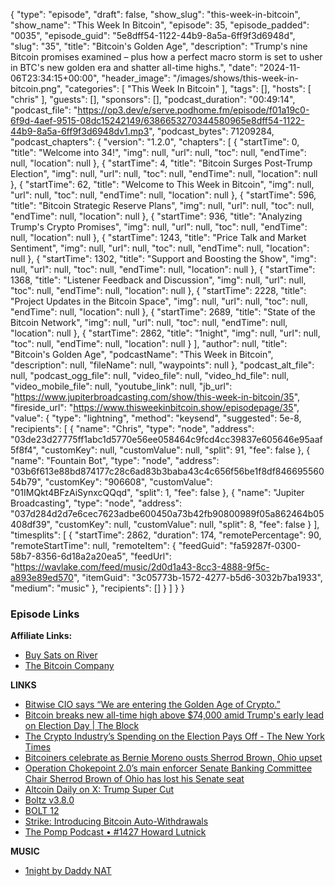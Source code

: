{
  "type": "episode",
  "draft": false,
  "show_slug": "this-week-in-bitcoin",
  "show_name": "This Week In Bitcoin",
  "episode": 35,
  "episode_padded": "0035",
  "episode_guid": "5e8dff54-1122-44b9-8a5a-6ff9f3d6948d",
  "slug": "35",
  "title": "Bitcoin's Golden Age",
  "description": "Trump's nine Bitcoin promises examined – plus how a perfect macro storm is set to usher in BTC's new golden era and shatter all-time highs.",
  "date": "2024-11-06T23:34:15+00:00",
  "header_image": "/images/shows/this-week-in-bitcoin.png",
  "categories": [
    "This Week In Bitcoin"
  ],
  "tags": [],
  "hosts": [
    "chris"
  ],
  "guests": [],
  "sponsors": [],
  "podcast_duration": "00:49:14",
  "podcast_file": "https://op3.dev/e/serve.podhome.fm/episode/f01a19c0-6f9d-4aef-9515-08dc15242149/6386653270344580965e8dff54-1122-44b9-8a5a-6ff9f3d6948dv1.mp3",
  "podcast_bytes": 71209284,
  "podcast_chapters": {
    "version": "1.2.0",
    "chapters": [
      {
        "startTime": 0,
        "title": "Welcome into 34!",
        "img": null,
        "url": null,
        "toc": null,
        "endTime": null,
        "location": null
      },
      {
        "startTime": 4,
        "title": "Bitcoin Surges Post-Trump Election",
        "img": null,
        "url": null,
        "toc": null,
        "endTime": null,
        "location": null
      },
      {
        "startTime": 62,
        "title": "Welcome to This Week in Bitcoin",
        "img": null,
        "url": null,
        "toc": null,
        "endTime": null,
        "location": null
      },
      {
        "startTime": 596,
        "title": "Bitcoin Strategic Reserve Plans",
        "img": null,
        "url": null,
        "toc": null,
        "endTime": null,
        "location": null
      },
      {
        "startTime": 936,
        "title": "Analyzing Trump's Crypto Promises",
        "img": null,
        "url": null,
        "toc": null,
        "endTime": null,
        "location": null
      },
      {
        "startTime": 1243,
        "title": "Price Talk and Market Sentiment",
        "img": null,
        "url": null,
        "toc": null,
        "endTime": null,
        "location": null
      },
      {
        "startTime": 1302,
        "title": "Support and Boosting the Show",
        "img": null,
        "url": null,
        "toc": null,
        "endTime": null,
        "location": null
      },
      {
        "startTime": 1368,
        "title": "Listener Feedback and Discussion",
        "img": null,
        "url": null,
        "toc": null,
        "endTime": null,
        "location": null
      },
      {
        "startTime": 2228,
        "title": "Project Updates in the Bitcoin Space",
        "img": null,
        "url": null,
        "toc": null,
        "endTime": null,
        "location": null
      },
      {
        "startTime": 2689,
        "title": "State of the Bitcoin Network",
        "img": null,
        "url": null,
        "toc": null,
        "endTime": null,
        "location": null
      },
      {
        "startTime": 2862,
        "title": "1night",
        "img": null,
        "url": null,
        "toc": null,
        "endTime": null,
        "location": null
      }
    ],
    "author": null,
    "title": "Bitcoin's Golden Age",
    "podcastName": "This Week in Bitcoin",
    "description": null,
    "fileName": null,
    "waypoints": null
  },
  "podcast_alt_file": null,
  "podcast_ogg_file": null,
  "video_file": null,
  "video_hd_file": null,
  "video_mobile_file": null,
  "youtube_link": null,
  "jb_url": "https://www.jupiterbroadcasting.com/show/this-week-in-bitcoin/35",
  "fireside_url": "https://www.thisweekinbitcoin.show/episodepage/35",
  "value": {
    "type": "lightning",
    "method": "keysend",
    "suggested": 5e-8,
    "recipients": [
      {
        "name": "Chris",
        "type": "node",
        "address": "03de23d27775ff1abc1d5770e56ee058464c9fcd4cc39837e605646e95aaf5f8f4",
        "customKey": null,
        "customValue": null,
        "split": 91,
        "fee": false
      },
      {
        "name": "Fountain Bot",
        "type": "node",
        "address": "03b6f613e88bd874177c28c6ad83b3baba43c4c656f56be1f8df84669556054b79",
        "customKey": "906608",
        "customValue": "01IMQkt4BFzAiSynxcQQqd",
        "split": 1,
        "fee": false
      },
      {
        "name": "Jupiter Broadcasting",
        "type": "node",
        "address": "037d284d2d7e6cec7623adbe600450a73b42fb90800989f05a862464b05408df39",
        "customKey": null,
        "customValue": null,
        "split": 8,
        "fee": false
      }
    ],
    "timesplits": [
      {
        "startTime": 2862,
        "duration": 174,
        "remotePercentage": 90,
        "remoteStartTime": null,
        "remoteItem": {
          "feedGuid": "fa59287f-0300-58b7-8356-6d18a2a20ea5",
          "feedUrl": "https://wavlake.com/feed/music/2d0d1a43-8cc3-4888-9f5c-a893e89ed570",
          "itemGuid": "3c05773b-1572-4277-b5d6-3032b7ba1933",
          "medium": "music"
        },
        "recipients": []
      }
    ]
  }
}


### Episode Links

**Affiliate Links:**

* [Buy Sats on River](https://river.com/signup?r=3CT4V56E)
* [The Bitcoin Company](https://app.thebitcoincompany.com/signup?ref=JUPITER)

**LINKS**

* [Bitwise CIO says “We are entering the Golden Age of Crypto.”](https://x.com/BitcoinMagazine/status/1854207857190752647)
* [Bitcoin breaks new all-time high above $74,000 amid Trump's early lead on Election Day | The Block](https://www.theblock.co/post/282319/bitcoin-all-time-high)
* [The Crypto Industry’s Spending on the Election Pays Off - The New York Times](https://www.nytimes.com/2024/11/06/technology/crypto-industry-spending-election.html)
* [Bitcoiners celebrate as Bernie Moreno ousts Sherrod Brown, Ohio upset](https://www.cnbc.com/2024/11/05/bitcoiners-celebrate-as-bernie-moreno-ousts-sherrod-brown-ohio-upset.html)
* [Operation Chokepoint 2.0’s main enforcer Senate Banking Committee Chair Sherrod Brown of Ohio has lost his Senate seat](https://x.com/bitcoinnewscom/status/1854021262391284122?t=ASJqAbm5fVHDKeq7CLKqjw)
* [Altcoin Daily on X: Trump Super Cut](https://x.com/AltcoinDailyio/status/1854071062046142628)
* [Boltz v3.8.0 ](https://github.com/BoltzExchange/boltz-backend/releases/tag/v3.8.0)
* [BOLT 12](https://bolt12.org/)
* [Strike: Introducing Bitcoin Auto-Withdrawals](https://x.com/Strike/status/1853839425735630918)
* [The Pomp Podcast • #1427 Howard Lutnick](https://fountain.fm/episode/WDwmxWpLZJgaRrqrGmF3)

**MUSIC**

* [1night by Daddy NAT](https://podcastindex.org/podcast/6751084?episode=18165690894)
